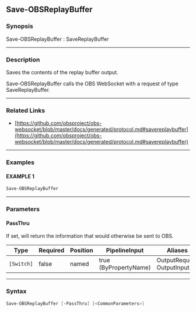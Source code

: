 Save-OBSReplayBuffer
--------------------




### Synopsis
Save-OBSReplayBuffer : SaveReplayBuffer



---


### Description

Saves the contents of the replay buffer output.


Save-OBSReplayBuffer calls the OBS WebSocket with a request of type SaveReplayBuffer.



---


### Related Links
* [https://github.com/obsproject/obs-websocket/blob/master/docs/generated/protocol.md#savereplaybuffer](https://github.com/obsproject/obs-websocket/blob/master/docs/generated/protocol.md#savereplaybuffer)





---


### Examples
#### EXAMPLE 1
```PowerShell
Save-OBSReplayBuffer
```



---


### Parameters
#### **PassThru**

If set, will return the information that would otherwise be sent to OBS.






|Type      |Required|Position|PipelineInput        |Aliases                      |
|----------|--------|--------|---------------------|-----------------------------|
|`[Switch]`|false   |named   |true (ByPropertyName)|OutputRequest<br/>OutputInput|





---


### Syntax
```PowerShell
Save-OBSReplayBuffer [-PassThru] [<CommonParameters>]
```
